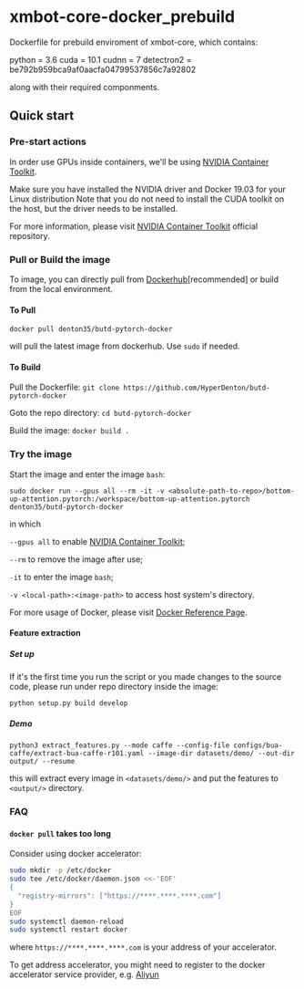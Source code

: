 # xmbot-core-docker_prebuild
Dockerfile for prebuild enviroment of xmbot-core, which contains:

python = 3.6
cuda = 10.1
cudnn = 7
detectron2 = be792b959bca9af0aacfa04799537856c7a92802

along with their required componments.


## Quick start
### Pre-start actions
In order use GPUs inside containers, we'll be using [NVIDIA Container Toolkit](https://github.com/NVIDIA/nvidia-docker).

Make sure you have installed the NVIDIA driver and Docker 19.03 for your Linux distribution Note that you do not need to install the CUDA toolkit on the host, but the driver needs to be installed.

For more information, please visit [NVIDIA Container Toolkit](https://github.com/NVIDIA/nvidia-docker) official repository.

### Pull or Build the image
To  image, you can directly pull from [Dockerhub](https://hub.docker.com)[recommended] or build from the local environment.

#### To Pull
`docker pull denton35/butd-pytorch-docker`

will pull the latest image from dockerhub. Use `sudo` if needed.

#### To Build
Pull the Dockerfile:
`git clone https://github.com/HyperDenton/butd-pytorch-docker`

Goto the repo directory:
`cd butd-pytorch-docker`

Build the image:
`docker build .`

### Try the image
Start the image and enter the image `bash`:

`sudo docker run --gpus all --rm -it -v <absolute-path-to-repo>/bottom-up-attention.pytorch:/workspace/bottom-up-attention.pytorch denton35/butd-pytorch-docker`

in which

`--gpus all` to enable [NVIDIA Container Toolkit](https://github.com/NVIDIA/nvidia-docker);

`--rm` to remove the image after use;

`-it` to enter the image `bash`;

`-v <local-path>:<image-path>` to access host system's directory.

For more usage of Docker, please visit [Docker Reference Page](https://docs.docker.com/engine/reference/builder/).

#### Feature extraction

##### Set up
If it's the first time you run the script or you made changes to the source code, please run under repo directory inside the image:

`python setup.py build develop`

##### Demo

`python3 extract_features.py --mode caffe --config-file configs/bua-caffe/extract-bua-caffe-r101.yaml --image-dir datasets/demo/ --out-dir output/ --resume`

this will extract every image in `<datasets/demo/>` and put the features to `<output/>` directory.

### FAQ
#### `docker pull` takes too long
Consider using docker accelerator:

  ```bash
  sudo mkdir -p /etc/docker
  sudo tee /etc/docker/daemon.json <<-'EOF'
  {
    "registry-mirrors": ["https://****.****.****.com"]
  }
  EOF
  sudo systemctl daemon-reload
  sudo systemctl restart docker
  ```
where `https://****.****.****.com` is your address of your accelerator.

To get address accelerator, you might need to register to the docker accelerator service provider, e.g. [Aliyun](https://cr.console.aliyun.com/#/accelerator)
